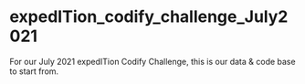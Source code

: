# expedITion_codify_challenge_July2021
For our July 2021 expedITion Codify Challenge, this is our data &amp; code base to start from.
